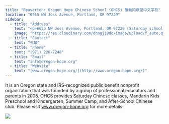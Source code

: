```yaml
---
title: "Beaverton: Oregon Hope Chinese School (OHCS) 俄勒冈希望中文学校"
location: "6655 NW Joss Avenue, Portland, OR 97229"
sidebar:
  - title: "Address"
    text: "<p>6655 NW Joss Avenue, Portland, OR 97229 (Saturday school)</p><p>4010 NW Kaiser Rd., Portland Oregon 97229 (Other programs)</p>"
    image: "https://res.cloudinary.com/dhngj18do/image/upload/f_auto,q_auto/v1/images/activities/ohcs_k6ufvvvjqnnpv9zs6wrn"
  - title: "Contact"
    text: "孔敏"
  - title: "Phone"
    text: "(971) 226-7240"
  - title: "Email"
    text: "info@oregon-hope.org"
  - title: "Website"
    text: "[www.oregon-hope.org/](http://www.oregon-hope.org/)"
---
```


It is an Oregon state and IRS-recognized public benefit nonprofit organization that was founded by a group of professional educators and parents in 2005. OHCS provides Saturday Chinese classes, Mandarin Kids Preschool and Kindergarten, Summer Camp, and After-School Chinese club. Please visit www.oregon-hope.org for more details.

![](https://res.cloudinary.com/dhngj18do/image/upload/f_auto,q_auto/v1/images/activities/ohcs2_r05irtysttdd2wquawqw)
